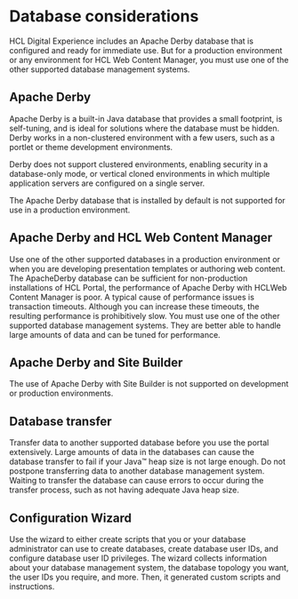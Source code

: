 # Database considerations

HCL Digital Experience includes an Apache Derby database that is configured and ready for immediate use. But for a production environment or any environment for HCL Web Content Manager, you must use one of the other supported database management systems.

## Apache Derby

Apache Derby is a built-in Java database that provides a small footprint, is self-tuning, and is ideal for solutions where the database must be hidden. Derby works in a non-clustered environment with a few users, such as a portlet or theme development environments.

Derby does not support clustered environments, enabling security in a database-only mode, or vertical cloned environments in which multiple application servers are configured on a single server.

The Apache Derby database that is installed by default is not supported for use in a production environment.

## Apache Derby and HCL Web Content Manager

Use one of the other supported databases in a production environment or when you are developing presentation templates or authoring web content. The ApacheDerby database can be sufficient for non-production installations of HCL Portal, the performance of Apache Derby with HCLWeb Content Manager is poor. A typical cause of performance issues is transaction timeouts. Although you can increase these timeouts, the resulting performance is prohibitively slow. You must use one of the other supported database management systems. They are better able to handle large amounts of data and can be tuned for performance.

## Apache Derby and Site Builder

The use of Apache Derby with Site Builder is not supported on development or production environments.

## Database transfer

Transfer data to another supported database before you use the portal extensively. Large amounts of data in the databases can cause the database transfer to fail if your Java™ heap size is not large enough. Do not postpone transferring data to another database management system. Waiting to transfer the database can cause errors to occur during the transfer process, such as not having adequate Java heap size.

## Configuration Wizard

Use the wizard to either create scripts that you or your database administrator can use to create databases, create database user IDs, and configure database user ID privileges. The wizard collects information about your database management system, the database topology you want, the user IDs you require, and more. Then, it generated custom scripts and instructions.

<!---
-   **[Database users](../plan/dbusers_common.md)**  
Become familiar with the privileges required for each user type to work with the database domains of HCL Portal and the commands for creating database configuration users and granting privileges.
-   **[Database topologies](../plan/db_topology.md)**  
Consider the database configuration options in relation to your HCL Portal deployment scenario.
-   **[Portal database domains](../plan/db_domains.md)**  
Sets of databases tables and schemas for portal resources are called database domains. Database domains classify and help you determine how to distribute portal data.
-   **[JDBC type 2 and type 4 drivers](../plan/db_jdbc_type.md)**  
The Configuration Wizard uses JDBC type 4 drivers by default. You can change the default selection in the Configuration Wizard.
-   **[Shared database domains](../plan/db_domains_shared.md)**  
To maximize data availability, you can distribute portal data across multiple databases and for some domains, share data between multiple lines of production.

**Parent topic:**[Planning to install HCL Digital Experience](../plan/plan_installation.md)

**Related information**  


[Prerequisite software for installing Content Template 4.4](../ctc/ctc_inst_prereq8.md)  --->

